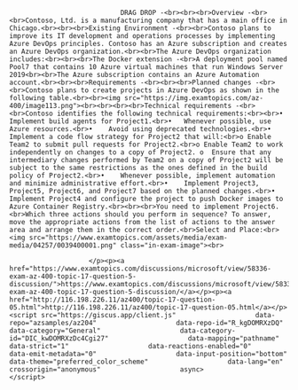 <p class="card-text">
							
								DRAG DROP -<br><br><br>Overview -<br><br>Contoso, Ltd. is a manufacturing company that has a main office in Chicago.<br><br><br>Existing Environment -<br><br>Contoso plans to improve its IT development and operations processes by implementing Azure DevOps principles. Contoso has an Azure subscription and creates an Azure DevOps organization.<br><br>The Azure DevOps organization includes:<br><br><br>The Docker extension -<br>A deployment pool named Pool7 that contains 10 Azure virtual machines that run Windows Server 2019<br><br>The Azure subscription contains an Azure Automation account.<br><br><br>Requirements -<br><br><br>Planned changes -<br><br>Contoso plans to create projects in Azure DevOps as shown in the following table.<br><br><img src="https://img.examtopics.com/az-400/image113.png"><br><br><br><br>Technical requirements -<br><br>Contoso identifies the following technical requirements:<br><br>•	Implement build agents for Project1.<br>•	Whenever possible, use Azure resources.<br>•	Avoid using deprecated technologies.<br>•	Implement a code flow strategy for Project2 that will:<br>o	Enable Team2 to submit pull requests for Project2.<br>o	Enable Team2 to work independently on changes to a copy of Project2. o	Ensure that any intermediary changes performed by Team2 on a copy of Project2 will be subject to the same restrictions as the ones defined in the build policy of Project2.<br>•	Whenever possible, implement automation and minimize administrative effort.<br>•	Implement Project3, Project5, Project6, and Project7 based on the planned changes.<br>•	Implement Project4 and configure the project to push Docker images to Azure Container Registry.<br><br><br>You need to implement Project6.<br>Which three actions should you perform in sequence? To answer, move the appropriate actions from the list of actions to the answer area and arrange them in the correct order.<br>Select and Place:<br><img src="https://www.examtopics.com/assets/media/exam-media/04257/0039400001.png" class="in-exam-image"><br>
							
						</p><p><a href="https://www.examtopics.com/discussions/microsoft/view/58336-exam-az-400-topic-17-question-5-discussion/">https://www.examtopics.com/discussions/microsoft/view/58336-exam-az-400-topic-17-question-5-discussion/</a></p><p><a href="http://116.198.226.11/az400/topic-17-question-05.html">http://116.198.226.11/az400/topic-17-question-05.html</a></p><script src="https://giscus.app/client.js"                    data-repo="azsamples/az204"                    data-repo-id="R_kgDOMRXzDQ"                    data-category="General"                    data-category-id="DIC_kwDOMRXzDc4Cgi27"                    data-mapping="pathname"                    data-strict="1"                    data-reactions-enabled="0"                    data-emit-metadata="0"                    data-input-position="bottom"                    data-theme="preferred_color_scheme"                    data-lang="en"                    crossorigin="anonymous"                    async>                    </script>